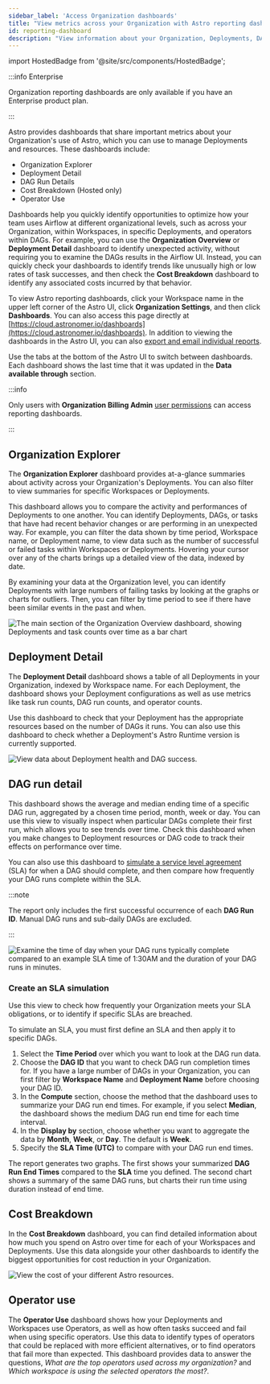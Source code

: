 ```yaml
---
sidebar_label: 'Access Organization dashboards'
title: "View metrics across your Organization with Astro reporting dashboards"
id: reporting-dashboard
description: "View information about your Organization, Deployments, DAGs, and costs."
---
```


import HostedBadge from '@site/src/components/HostedBadge';

:::info Enterprise

Organization reporting dashboards are only available if you have an Enterprise product plan.

:::

Astro provides dashboards that share important metrics about your Organization's use of Astro, which you can use to manage Deployments and resources. These dashboards include:

- Organization Explorer
- Deployment Detail
- DAG Run Details
- Cost Breakdown (Hosted only)
- Operator Use

Dashboards help you quickly identify opportunities to optimize how your team uses Airflow at different organizational levels, such as across your Organization, within Workspaces, in specific Deployments, and operators within DAGs. For example, you can use the **Organization Overview** or **Deployment Detail** dashboard to identify unexpected activity, without requiring you to examine the DAGs results in the Airflow UI. Instead, you can quickly check your dashboards to identify trends like unusually high or low rates of task successes, and then check the **Cost Breakdown** dashboard to identify any associated costs incurred by that behavior.

To view Astro reporting dashboards, click your Workspace name in the upper left corner of the Astro UI, click **Organization Settings**, and then click **Dashboards**. You can also access this page directly at [https://cloud.astronomer.io/dashboards](https://cloud.astronomer.io/dashboards). In addition to viewing the dashboards in the Astro UI, you can also [export and email individual reports](reporting-dash-exports.md).

Use the tabs at the bottom of the Astro UI to switch between dashboards. Each dashboard shows the last time that it was updated in the **Data available through** section.

:::info

Only users with **Organization Billing Admin** [user permissions](user-permissions.md#organization-roles) can access reporting dashboards.

:::

## Organization Explorer

The **Organization Explorer** dashboard provides at-a-glance summaries about activity across your Organization's Deployments. You can also filter to view summaries for specific Workspaces or Deployments.

This dashboard allows you to compare the activity and performances of Deployments to one another. You can identify Deployments, DAGs, or tasks that have had recent behavior changes or are performing in an unexpected way. For example, you can filter the data shown by time period, Workspace name, or Deployment name, to view data such as the number of successful or failed tasks within Workspaces or Deployments. Hovering your cursor over any of the charts brings up a detailed view of the data, indexed by date.

By examining your data at the Organization level, you can identify Deployments with large numbers of failing tasks by looking at the graphs or charts for outliers. Then, you can filter by time period to see if there have been similar events in the past and when.

![The main section of the Organization Overview dashboard, showing Deployments and task counts over time as a bar chart](/img/docs/dash-organization-overview.png)

## Deployment Detail

The **Deployment Detail** dashboard shows a table of all Deployments in your Organization, indexed by Workspace name. For each Deployment, the dashboard shows your Deployment configurations as well as use metrics like task run counts, DAG run counts, and operator counts.

Use this dashboard to check that your Deployment has the appropriate resources based on the number of DAGs it runs. You can also use this dashboard to check whether a Deployment's Astro Runtime version is currently supported.

![View data about Deployment health and DAG success.](/img/docs/dash-deployment-detail.png)

## DAG run detail

This dashboard shows the average and median ending time of a specific DAG run, aggregated by a chosen time period, month, week or day. You can use this view to visually inspect when particular DAGs complete their first run, which allows you to see trends over time. Check this dashboard when you make changes to Deployment resources or DAG code to track their effects on performance over time.

You can also use this dashboard to [simulate a service level agreement](#create-an-sla-simulation) (SLA) for when a DAG should complete, and then compare how frequently your DAG runs complete within the SLA.

:::note

The report only includes the first successful occurrence of each **DAG Run ID**. Manual DAG runs and sub-daily DAGs are excluded.

:::

![Examine the time of day when your DAG runs typically complete compared to an example SLA time of 1:30AM and the duration of your DAG runs in minutes.](/img/docs/dash-DAG-run-detail.png)

### Create an SLA simulation

Use this view to check how frequently your Organization meets your SLA obligations, or to identify if specific SLAs are breached.

To simulate an SLA, you must first define an SLA and then apply it to specific DAGs.

1. Select the **Time Period** over which you want to look at the DAG run data.
2. Choose the **DAG ID** that you want to check DAG run completion times for. If you have a large number of DAGs in your Organization, you can first filter by **Workspace Name** and **Deployment Name** before choosing your DAG ID.
3. In the **Compute** section, choose the method that the dashboard uses to summarize your DAG run end times. For example, if you select **Median**, the dashboard shows the medium DAG run end time for each time interval.
4. In the **Display by** section, choose whether you want to aggregate the data by **Month**, **Week**, or **Day**. The default is **Week**.
4. Specify the **SLA Time (UTC)** to compare with your DAG run end times.

The report generates two graphs. The first shows your summarized **DAG Run End Times** compared to the **SLA** time you defined. The second chart shows a summary of the same DAG runs, but charts their run time using duration instead of end time.

## Cost Breakdown

<HostedBadge/>

In the **Cost Breakdown** dashboard, you can find detailed information about how much you spend on Astro over time for each of your Workspaces and Deployments. Use this data alongside your other dashboards to identify the biggest opportunities for cost reduction in your Organization.

![View the cost of your different Astro resources.](/img/docs/dash-cost-breakdown.png)

## Operator use

The **Operator Use** dashboard shows how your Deployments and Workspaces use Operators, as well as how often tasks succeed and fail when using specific operators. Use this data to identify types of operators that could be replaced with more efficient alternatives, or to find operators that fail more than expected. This dashboard provides data to answer the questions, *What are the top operators used across my organization?* and *Which workspace is using the selected operators the most?*.